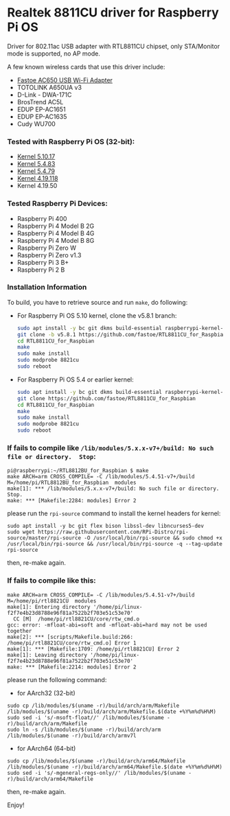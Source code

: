 # Realtek 8811CU driver for Raspberry Pi OS

Driver for 802.11ac USB adapter with RTL8811CU chipset, only STA/Monitor mode is supported, no AP mode.

A few known wireless cards that use this driver include:
* [Fastoe AC650 USB Wi-Fi Adapter](https://amzn.to/2KR1Lxi)
* TOTOLINK A650UA v3
* D-Link - DWA-171C
* BrosTrend AC5L
* EDUP EP-AC1651
* EDUP EP-AC1635
* Cudy WU700

### Tested with Raspberry Pi OS (32-bit):
- [Kernel 5.10.17](https://downloads.raspberrypi.org/raspios_full_armhf/images/raspios_full_armhf-2021-05-28/)
- [Kernel 5.4.83](https://downloads.raspberrypi.org/raspios_full_armhf/images/raspios_full_armhf-2021-01-12/)
- [Kernel 5.4.79](https://downloads.raspberrypi.org/raspios_full_armhf/images/raspios_full_armhf-2020-12-04/)
- [Kernel 4.19.118](https://downloads.raspberrypi.org/raspios_full_armhf/images/raspios_full_armhf-2020-05-28/)
- Kernel 4.19.50

### Tested Raspberry Pi Devices:
- Raspberry Pi 400
- Raspberry Pi 4 Model B 2G
- Raspberry Pi 4 Model B 4G
- Raspberry Pi 4 Model B 8G
- Raspberry Pi Zero W
- Raspberry Pi Zero v1.3
- Raspberry Pi 3 B+
- Raspberry Pi 2 B

### Installation Information

To build, you have to retrieve source and run `make`, do following:

- For Raspberry Pi OS 5.10 kernel, clone the v5.8.1 branch:
  ```bash
  sudo apt install -y bc git dkms build-essential raspberrypi-kernel-headers
  git clone -b v5.8.1 https://github.com/fastoe/RTL8811CU_for_Raspbian
  cd RTL8811CU_for_Raspbian
  make
  sudo make install
  sudo modprobe 8821cu
  sudo reboot
  ```

- For Raspberry Pi OS 5.4 or earlier kernel:
  ```bash
  sudo apt install -y bc git dkms build-essential raspberrypi-kernel-headers
  git clone https://github.com/fastoe/RTL8811CU_for_Raspbian
  cd RTL8811CU_for_Raspbian
  make
  sudo make install
  sudo modprobe 8821cu
  sudo reboot
  ```

### If fails to compile like `/lib/modules/5.x.x-v7+/build: No such file or directory.  Stop`:
```
pi@raspberrypi:~/RTL8812BU_for_Raspbian $ make
make ARCH=arm CROSS_COMPILE= -C /lib/modules/5.4.51-v7+/build M=/home/pi/RTL8812BU_for_Raspbian  modules
make[1]: *** /lib/modules/5.x.x-v7+/build: No such file or directory.  Stop.
make: *** [Makefile:2284: modules] Error 2
```
please run the `rpi-source` command to install the kernel headers for kernel:
```
sudo apt install -y bc git flex bison libssl-dev libncurses5-dev
sudo wget https://raw.githubusercontent.com/RPi-Distro/rpi-source/master/rpi-source -O /usr/local/bin/rpi-source && sudo chmod +x /usr/local/bin/rpi-source && /usr/local/bin/rpi-source -q --tag-update
rpi-source
```
then, re-make again.

### If fails to compile like this:
```
make ARCH=arm CROSS_COMPILE= -C /lib/modules/5.4.51-v7+/build M=/home/pi/rtl8821CU  modules
make[1]: Entering directory '/home/pi/linux-f2f7e4b23d8788e96f81a7522b2f703e51c53e70'
  CC [M]  /home/pi/rtl8821CU/core/rtw_cmd.o
gcc: error: -mfloat-abi=soft and -mfloat-abi=hard may not be used together
make[2]: *** [scripts/Makefile.build:266: /home/pi/rtl8821CU/core/rtw_cmd.o] Error 1
make[1]: *** [Makefile:1709: /home/pi/rtl8821CU] Error 2
make[1]: Leaving directory '/home/pi/linux-f2f7e4b23d8788e96f81a7522b2f703e51c53e70'
make: *** [Makefile:2214: modules] Error 2
```
please run the following command:
- for AArch32 (32-bit)
```
sudo cp /lib/modules/$(uname -r)/build/arch/arm/Makefile /lib/modules/$(uname -r)/build/arch/arm/Makefile.$(date +%Y%m%d%H%M)
sudo sed -i 's/-msoft-float//' /lib/modules/$(uname -r)/build/arch/arm/Makefile
sudo ln -s /lib/modules/$(uname -r)/build/arch/arm /lib/modules/$(uname -r)/build/arch/armv7l
```
- for AArch64 (64-bit)
```
sudo cp /lib/modules/$(uname -r)/build/arch/arm64/Makefile /lib/modules/$(uname -r)/build/arch/arm64/Makefile.$(date +%Y%m%d%H%M)
sudo sed -i 's/-mgeneral-regs-only//' /lib/modules/$(uname -r)/build/arch/arm64/Makefile
```
then, re-make again.

Enjoy!
